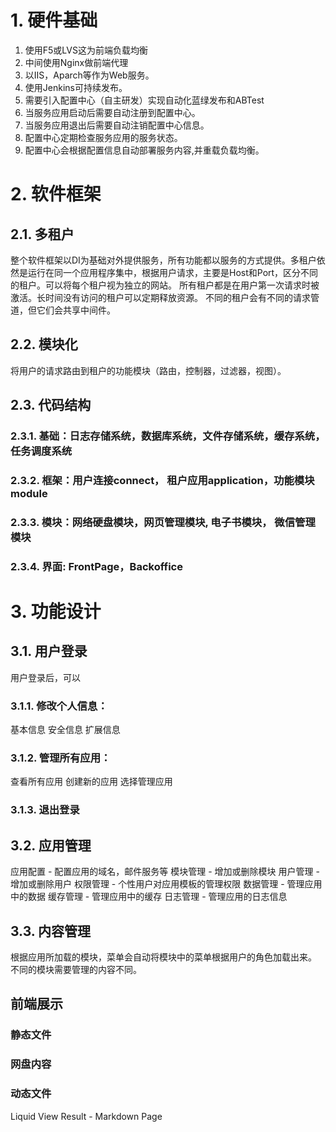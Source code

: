 # 1. 硬件基础

1. 使用F5或LVS这为前端负载均衡
2. 中间使用Nginx做前端代理
3. 以IIS，Aparch等作为Web服务。
4. 使用Jenkins可持续发布。
5. 需要引入配置中心（自主研发）实现自动化蓝绿发布和ABTest
6. 当服务应用启动后需要自动注册到配置中心。
7. 当服务应用退出后需要自动注销配置中心信息。
8. 配置中心定期检查服务应用的服务状态。
9. 配置中心会根据配置信息自动部署服务内容,并重载负载均衡。

# 2. 软件框架

## 2.1. 多租户

整个软件框架以DI为基础对外提供服务，所有功能都以服务的方式提供。多租户依然是运行在同一个应用程序集中，根据用户请求，主要是Host和Port，区分不同的租户。可以将每个租户视为独立的网站。
所有租户都是在用户第一次请求时被激活。长时间没有访问的租户可以定期释放资源。
不同的租户会有不同的请求管道，但它们会共享中间件。

## 2.2. 模块化

将用户的请求路由到租户的功能模块（路由，控制器，过滤器，视图）。

## 2.3. 代码结构
### 2.3.1. 基础：日志存储系统，数据库系统，文件存储系统，缓存系统，任务调度系统

### 2.3.2. 框架：用户连接connect， 租户应用application，功能模块module

### 2.3.3. 模块：网络硬盘模块，网页管理模块, 电子书模块， 微信管理模块

### 2.3.4. 界面: FrontPage，Backoffice


# 3. 功能设计

## 3.1. 用户登录
用户登录后，可以
### 3.1.1. 修改个人信息：
基本信息
安全信息
扩展信息
### 3.1.2. 管理所有应用：
查看所有应用
创建新的应用
选择管理应用
### 3.1.3. 退出登录

## 3.2. 应用管理
应用配置 - 配置应用的域名，邮件服务等
模块管理 - 增加或删除模块
用户管理 - 增加或删除用户
权限管理 - 个性用户对应用模板的管理权限
数据管理 - 管理应用中的数据
缓存管理 - 管理应用中的缓存
日志管理 - 管理应用的日志信息

## 3.3. 内容管理
根据应用所加载的模块，菜单会自动将模块中的菜单根据用户的角色加载出来。
不同的模块需要管理的内容不同。

## 前端展示
### 静态文件
### 网盘内容
### 动态文件
Liquid View Result - Markdown Page


